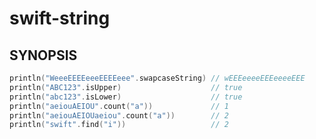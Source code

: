 swift-string
============

SYNOPSIS
--------
````swift
println("WeeeEEEEeeeEEEEeee".swapcaseString) // wEEEeeeeEEEeeeeEEE
println("ABC123".isUpper)                    // true
println("abc123".isLower)                    // true
println("aeiouAEIOU".count("a"))             // 1
println("aeiouAEIOUaeiou".count("a"))        // 2
println("swift".find("i"))                   // 2
````
